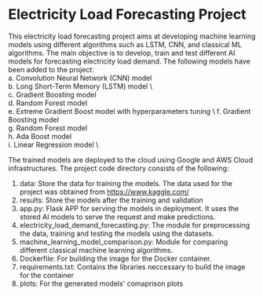 # Electricity Load Forecasting Project
This electricity load forecasting project aims at developing machine learning models using different algorithms such as LSTM, CNN, and classical ML algorithms. The main objective is to develop, train and test different AI models for forecasting electricity load demand.
The following models have been added to the project:\
    a. Convolution Neural Network (CNN) model \
    b. Long Short-Term Memory (LSTM) model \    
    c. Gradient Boosting model \
    d. Random Forest model \
    e. Extreme Gradient Boost model with hyperparameters tuning \ 
    f. Gradient Boosting model \
    g. Random Forest model \
    h. Ada Boost model \
    i. Linear Regression model \
    
The trained models are deployed to the cloud using Google and AWS Cloud infrastructures. 
The project code directory consists of the following:
1. data: Store the data for training the models. The data used for the project was obtained from https://www.kaggle.com/
2. results: Store the models after the training and validation
3. app.py: Flask APP for serving the models in deployment. It uses the stored AI models to serve the request and make predictions.
4. electricity_load_demand_forecasting.py: The module for preprocessing the data, training and testing the models using the datasets.
5. machine_learning_model_comparison.py: Module for comparing different classical machine learning algorithms.
6. Dockerfile: For building the image for the Docker container.
7. requirements.txt: Contains the libraries neccessary to build the image for the container
8. plots: For the generated models' comaprison plots 



